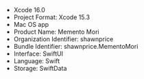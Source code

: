 - Xcode 16.0
- Project Format: Xcode 15.3
- Mac OS app
- Product Name: Memento Mori
- Organization Identifier: shawnprice
- Bundle Identifier: shawnprice.MementoMori
- Interface: SwiftUI
- Language: Swift
- Storage: SwiftData

